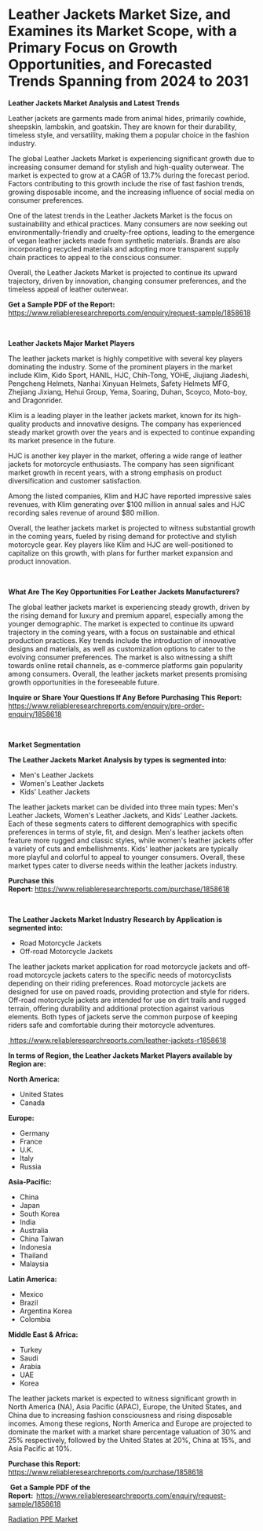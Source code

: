 <p><h1>Leather Jackets Market Size, and Examines its Market Scope, with a Primary Focus on Growth Opportunities, and Forecasted Trends Spanning from 2024 to 2031</h1></p><p><strong>Leather Jackets Market Analysis and Latest Trends</strong></p>
<p><p>Leather jackets are garments made from animal hides, primarily cowhide, sheepskin, lambskin, and goatskin. They are known for their durability, timeless style, and versatility, making them a popular choice in the fashion industry.</p><p>The global Leather Jackets Market is experiencing significant growth due to increasing consumer demand for stylish and high-quality outerwear. The market is expected to grow at a CAGR of 13.7% during the forecast period. Factors contributing to this growth include the rise of fast fashion trends, growing disposable income, and the increasing influence of social media on consumer preferences.</p><p>One of the latest trends in the Leather Jackets Market is the focus on sustainability and ethical practices. Many consumers are now seeking out environmentally-friendly and cruelty-free options, leading to the emergence of vegan leather jackets made from synthetic materials. Brands are also incorporating recycled materials and adopting more transparent supply chain practices to appeal to the conscious consumer.</p><p>Overall, the Leather Jackets Market is projected to continue its upward trajectory, driven by innovation, changing consumer preferences, and the timeless appeal of leather outerwear.</p></p>
<p><strong>Get a Sample PDF of the Report:&nbsp;</strong> <a href="https://www.reliableresearchreports.com/enquiry/request-sample/1858618">https://www.reliableresearchreports.com/enquiry/request-sample/1858618</a></p>
<p>&nbsp;</p>
<p><strong>Leather Jackets Major Market Players</strong></p>
<p><p>The leather jackets market is highly competitive with several key players dominating the industry. Some of the prominent players in the market include Klim, Kido Sport, HANIL, HJC, Chih-Tong, YOHE, Jiujiang Jiadeshi, Pengcheng Helmets, Nanhai Xinyuan Helmets, Safety Helmets MFG, Zhejiang Jixiang, Hehui Group, Yema, Soaring, Duhan, Scoyco, Moto-boy, and Dragonrider.</p><p>Klim is a leading player in the leather jackets market, known for its high-quality products and innovative designs. The company has experienced steady market growth over the years and is expected to continue expanding its market presence in the future.</p><p>HJC is another key player in the market, offering a wide range of leather jackets for motorcycle enthusiasts. The company has seen significant market growth in recent years, with a strong emphasis on product diversification and customer satisfaction.</p><p>Among the listed companies, Klim and HJC have reported impressive sales revenues, with Klim generating over $100 million in annual sales and HJC recording sales revenue of around $80 million.</p><p>Overall, the leather jackets market is projected to witness substantial growth in the coming years, fueled by rising demand for protective and stylish motorcycle gear. Key players like Klim and HJC are well-positioned to capitalize on this growth, with plans for further market expansion and product innovation.</p></p>
<p>&nbsp;</p>
<p><strong>What Are The Key Opportunities For Leather Jackets Manufacturers?</strong></p>
<p><p>The global leather jackets market is experiencing steady growth, driven by the rising demand for luxury and premium apparel, especially among the younger demographic. The market is expected to continue its upward trajectory in the coming years, with a focus on sustainable and ethical production practices. Key trends include the introduction of innovative designs and materials, as well as customization options to cater to the evolving consumer preferences. The market is also witnessing a shift towards online retail channels, as e-commerce platforms gain popularity among consumers. Overall, the leather jackets market presents promising growth opportunities in the foreseeable future.</p></p>
<p><strong>Inquire or Share Your Questions If Any Before Purchasing This Report:</strong> <a href="https://www.reliableresearchreports.com/enquiry/pre-order-enquiry/1858618">https://www.reliableresearchreports.com/enquiry/pre-order-enquiry/1858618</a></p>
<p>&nbsp;</p>
<p><strong>Market Segmentation</strong></p>
<p><strong>The Leather Jackets Market Analysis by types is segmented into:</strong></p>
<p><ul><li>Men's Leather Jackets</li><li>Women's Leather Jackets</li><li>Kids' Leather Jackets</li></ul></p>
<p><p>The leather jackets market can be divided into three main types: Men's Leather Jackets, Women's Leather Jackets, and Kids' Leather Jackets. Each of these segments caters to different demographics with specific preferences in terms of style, fit, and design. Men's leather jackets often feature more rugged and classic styles, while women's leather jackets offer a variety of cuts and embellishments. Kids' leather jackets are typically more playful and colorful to appeal to younger consumers. Overall, these market types cater to diverse needs within the leather jackets industry.</p></p>
<p><strong>Purchase this Report:&nbsp;</strong><a href="https://www.reliableresearchreports.com/purchase/1858618">https://www.reliableresearchreports.com/purchase/1858618</a></p>
<p>&nbsp;</p>
<p><strong>The Leather Jackets Market Industry Research by Application is segmented into:</strong></p>
<p><ul><li>Road Motorcycle Jackets</li><li>Off-road Motorcycle Jackets</li></ul></p>
<p><p>The leather jackets market application for road motorcycle jackets and off-road motorcycle jackets caters to the specific needs of motorcyclists depending on their riding preferences. Road motorcycle jackets are designed for use on paved roads, providing protection and style for riders. Off-road motorcycle jackets are intended for use on dirt trails and rugged terrain, offering durability and additional protection against various elements. Both types of jackets serve the common purpose of keeping riders safe and comfortable during their motorcycle adventures.</p></p>
<p><a href="https://www.reliableresearchreports.com/leather-jackets-r1858618">&nbsp;https://www.reliableresearchreports.com/leather-jackets-r1858618</a></p>
<p><strong>In terms of Region, the Leather Jackets Market Players available by Region are:</strong></p>
<p>
    <p> <strong> North America: </strong>
        <ul>
            <li>United States</li>
            <li>Canada</li>
        </ul>
        </p> 
    <p> <strong> Europe: </strong>
        <ul>
            <li>Germany</li>
            <li>France</li>
            <li>U.K.</li>
            <li>Italy</li>
            <li>Russia</li>
        </ul>
        </p> 
    <p> <strong> Asia-Pacific: </strong>
        <ul>
            <li>China</li>
            <li>Japan</li>
            <li>South Korea</li>
            <li>India</li>
            <li>Australia</li>
            <li>China Taiwan</li>
            <li>Indonesia</li>
            <li>Thailand</li>
            <li>Malaysia</li>
        </ul>
        </p> 
    <p> <strong> Latin America: </strong>
        <ul>
            <li>Mexico</li>
            <li>Brazil</li>
            <li>Argentina Korea</li>
            <li>Colombia</li>
        </ul>
        </p> 
    <p> <strong> Middle East & Africa: </strong>
        <ul>
            <li>Turkey</li>
            <li>Saudi</li>
            <li>Arabia</li>
            <li>UAE</li>
            <li>Korea</li>
        </ul>
    </p>
    </p>
<p><p>The leather jackets market is expected to witness significant growth in North America (NA), Asia Pacific (APAC), Europe, the United States, and China due to increasing fashion consciousness and rising disposable incomes. Among these regions, North America and Europe are projected to dominate the market with a market share percentage valuation of 30% and 25% respectively, followed by the United States at 20%, China at 15%, and Asia Pacific at 10%.</p></p>
<p><strong>Purchase this Report: </strong><a href="https://www.reliableresearchreports.com/purchase/1858618">https://www.reliableresearchreports.com/purchase/1858618</a></p>
<p>&nbsp;<strong>Get a Sample PDF of the Report:&nbsp;&nbsp;</strong><a href="https://www.reliableresearchreports.com/enquiry/request-sample/1858618">https://www.reliableresearchreports.com/enquiry/request-sample/1858618</a></p>
<p><strong></strong></p>
<p><p><a href="https://github.com/LeilaniWyman2021/Market-Research-Report-List-1/blob/main/radiation-ppe-market.md">Radiation PPE Market</a></p></p>